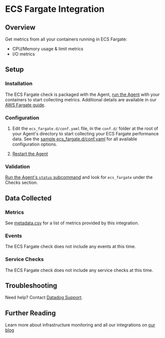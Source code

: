 # ECS Fargate Integration

## Overview

Get metrics from all your containers running in ECS Fargate:

* CPU/Memory usage & limit metrics
* I/O metrics

## Setup
### Installation

The ECS Fargate check is packaged with the Agent, [run the Agent][1] with your containers to start collecting metrics. Additional details are available in our [AWS Fargate guide][7].

### Configuration

1. Edit the `ecs_fargate.d/conf.yaml` file, in the `conf.d/` folder at the root of your Agent's directory to start collecting your ECS Fargate performance data.
    See the [sample ecs_fargate.d/conf.yaml][6] for all available configuration options.

2. [Restart the Agent][5]

### Validation

[Run the Agent's `status` subcommand][1] and look for `ecs_fargate` under the Checks section.

## Data Collected

### Metrics

See [metadata.csv][2] for a list of metrics provided by this integration.

### Events

The ECS Fargate check does not include any events at this time.

### Service Checks

The ECS Fargate check does not include any service checks at this time.

## Troubleshooting

Need help? Contact [Datadog Support][3].

## Further Reading

Learn more about infrastructure monitoring and all our integrations on [our blog][4]


[1]: https://docs.datadoghq.com/agent/faq/agent-commands/#agent-status-and-information
[2]: https://github.com/DataDog/integrations-core/blob/master/ecs_fargate/metadata.csv
[3]: http://docs.datadoghq.com/help/
[4]: https://www.datadoghq.com/blog/
[5]: https://docs.datadoghq.com/agent/faq/agent-commands/#start-stop-restart-the-agent
[6]: https://github.com/DataDog/integrations-core/blob/master/ecs_fargate/conf.yaml.example
[7]: https://docs.datadoghq.com/integrations/ecs_fargate/